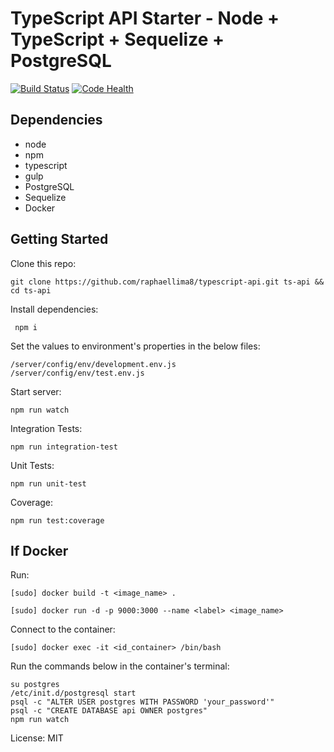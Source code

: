 # TypeScript API Starter - Node + TypeScript + Sequelize + PostgreSQL

[![Build Status](https://travis-ci.org/raphaellima8/typescript-api.svg?branch=master)](https://travis-ci.org/raphaellima8/typescript-api)
[![Code Health](https://landscape.io/github/raphaellima8/typescript-api/master/landscape.svg?style=flat)](https://landscape.io/github/raphaellima8/typescript-api/master)


## Dependencies
* node
* npm
* typescript
* gulp
* PostgreSQL
* Sequelize
* Docker

## Getting Started
Clone this repo:
```
git clone https://github.com/raphaellima8/typescript-api.git ts-api && cd ts-api
```

Install dependencies:
```
 npm i
```

Set the values to environment's properties in the below files:
```
/server/config/env/development.env.js
/server/config/env/test.env.js
```

Start server:
```
npm run watch
```

Integration Tests:
```
npm run integration-test
```

Unit Tests:
```
npm run unit-test
```

Coverage:
```
npm run test:coverage
```

## If Docker
Run:
```
[sudo] docker build -t <image_name> .
```
```
[sudo] docker run -d -p 9000:3000 --name <label> <image_name>
```
Connect to the container:
```
[sudo] docker exec -it <id_container> /bin/bash
```
Run the commands below in the container's terminal:
```
su postgres
/etc/init.d/postgresql start
psql -c "ALTER USER postgres WITH PASSWORD 'your_password'"
psql -c "CREATE DATABASE api OWNER postgres"
npm run watch
```


License: MIT
